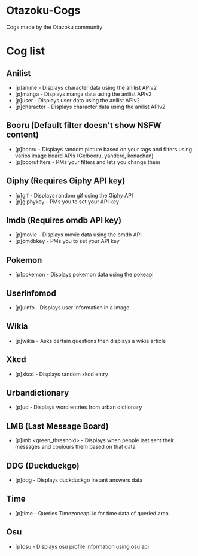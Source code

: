 # Otazoku-Cogs
Cogs made by the Otazoku community

# Cog list

## Anilist

* [p]anime <anime-name> - Displays character data using the anilist APIv2
* [p]manga <manga-name> - Displays manga data using the anilist APIv2
* [p]user <username> - Displays user data using the anilist APIv2
* [p]character <character-name> - Displays character data using the anilist APIv2

## Booru (Default filter doesn't show NSFW content)

* [p]booru <rating> <tags> - Displays random picture based on your tags and filters using varios image board APIs (Gelbooru, yandere, konachan)
* [p]boorufilters - PMs your filters and lets you change them

## Giphy (Requires Giphy API key)

* [p]gif <search-query> - Displays random gif using the Giphy API
* [p]giphykey - PMs you to set your API key

## Imdb (Requires omdb API key)

* [p]movie <search-query> - Displays movie data using the omdb API
* [p]omdbkey - PMs you to set your API key

## Pokemon

* [p]pokemon <pokemon-name or ID> - Displays pokemon data using the pokeapi

## Userinfomod

* [p]uinfo <username or mention> - Displays user information in a image


## Wikia

* [p]wikia - Asks certain questions then displays a wikia article


## Xkcd

* [p]xkcd - Displays random xkcd entry


## Urbandictionary

* [p]ud <word> - Displays word entries from urban dictionary
  
## LMB (Last Message Board)

* [p]lmb <green_threshold> <grey threshold> - Displays when people last sent their messages and coulours them based on that data
  
## DDG (Duckduckgo)

* [p]ddg <query> - Displays duckduckgo instant answers data
  
## Time

* [p]time <query> - Queries Timezoneapi.io for time data of queried area
  
## Osu

* [p]osu <username> - Displays osu profile information using osu api

